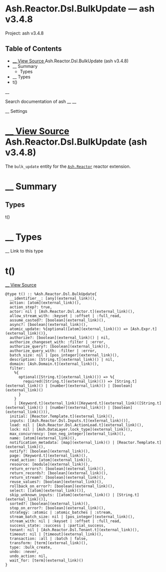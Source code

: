 # Ash.Reactor.Dsl.BulkUpdate — ash v3.4.8

Project: ash v3.4.8

## Table of Contents

- [ __ View Source ](external_link) Ash.Reactor.Dsl.BulkUpdate (ash v3.4.8)
- __ Summary
  - Types
- __ Types
- t()

__

Search documentation of ash __ __

__ Settings

#  [ __ View Source ](external_link) Ash.Reactor.Dsl.BulkUpdate (ash v3.4.8)

The `bulk_update` entity for the [`Ash.Reactor`](external_link) reactor extension.

#  __ Summary

##  Types

t()

#  __ Types

__ Link to this type

# t()

[ __ View Source ](external_link)
    
    
    @type t() :: %Ash.Reactor.Dsl.BulkUpdate{
      __identifier__: [any](external_link)(),
      action: [atom](external_link)(),
      action_step?: true,
      actor: nil | [Ash.Reactor.Dsl.Actor.t](external_link)(),
      allow_stream_with: :keyset | :offset | :full_read,
      assume_casted?: [boolean](external_link)(),
      async?: [boolean](external_link)(),
      atomic_update: %{optional([atom](external_link)()) => [Ash.Expr.t](external_link)()},
      authorize?: [boolean](external_link)() | nil,
      authorize_changeset_with: :filter | :error,
      authorize_query?: [boolean](external_link)(),
      authorize_query_with: :filter | :error,
      batch_size: nil | [pos_integer](external_link)(),
      description: [String.t](external_link)() | nil,
      domain: [Ash.Domain.t](external_link)(),
      filter:
        %{
          optional([String.t](external_link)()) => %{
            required([String.t](external_link)()) => [String.t](external_link)() | [number](external_link)() | [boolean](external_link)()
          }
        }
        | [Keyword.t](external_link)([Keyword.t](external_link)([String.t](external_link)() | [number](external_link)() | [boolean](external_link)())),
      initial: [Reactor.Template.t](external_link)(),
      inputs: [[Ash.Reactor.Dsl.Inputs.t](external_link)()],
      load: nil | [Ash.Reactor.Dsl.ActionLoad.t](external_link)(),
      lock: nil | [Ash.DataLayer.lock_type](external_link)(),
      max_concurrency: [non_neg_integer](external_link)(),
      name: [atom](external_link)(),
      notification_metadata: [map](external_link)() | [Reactor.Template.t](external_link)(),
      notify?: [boolean](external_link)(),
      page: [Keyword.t](external_link)(),
      read_action: [atom](external_link)(),
      resource: [module](external_link)(),
      return_errors?: [boolean](external_link)(),
      return_records?: [boolean](external_link)(),
      return_stream?: [boolean](external_link)(),
      reuse_values?: [boolean](external_link)(),
      rollback_on_error?: [boolean](external_link)(),
      select: [[atom](external_link)()],
      skip_unknown_inputs: [[atom](external_link)() | [String.t](external_link)()],
      sorted?: [boolean](external_link)(),
      stop_on_error?: [boolean](external_link)(),
      strategy: :atomic | :atomic_batches | :stream,
      stream_batch_size: nil | [pos_integer](external_link)(),
      stream_with: nil | :keyset | :offset | :full_read,
      success_state: :success | :partial_success,
      tenant: nil | [Ash.Reactor.Dsl.Tenant.t](external_link)(),
      timeout: nil | [timeout](external_link)(),
      transaction: :all | :batch | false,
      transform: [term](external_link)(),
      type: :bulk_create,
      undo: :never,
      undo_action: nil,
      wait_for: [term](external_link)()
    }
